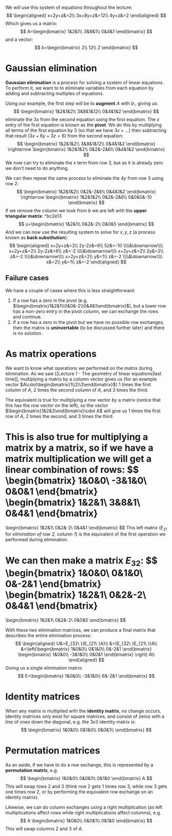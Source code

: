 We will use this system of equations throughout the lecture:
$$
\begin{aligned}
x+2y+z&=2\\
3x+8y+z&=12\\
4y+z&=2
\end{aligned}
$$
Which gives us a matrix:
$$
A=\begin{bmatrix}
1&2&1\\
3&8&1\\
0&4&1
\end{bmatrix}
$$
and a vector:
$$
b=\begin{bmatrix}
2\\
12\\
2
\end{bmatrix}
$$
# Gaussian elimination
**Gaussian elimination** is a process for solving a system of linear equations. To perform it, we want to to eliminate variables from each equation by adding and subtracting multiples of equations.

Using our example, the first step will be to **augment** $A$ with $b$:, giving us:
$$
\begin{bmatrix}
1&2&1&2\\
3&8&1&12\\
0&4&1&2
\end{bmatrix}
$$
eliminate the $3x$ from the second equation using the first equation. The $x$ entry of the first equation is known as the **pivot**. We do this by multiplying all terms of the first equation by $3$ (so that we have $3x+...$) then subtracting that result ($3x+6y+3z=6$) from the second equation:
$$
\begin{bmatrix}
1&2&1&2\\
3&8&1&12\\
0&4&1&2
\end{bmatrix}
\rightarrow
\begin{bmatrix}
1&2&1&2\\
0&2&-2&6\\
0&4&1&2
\end{bmatrix}
$$
We now can try to eliminate the $x$ term from row 3, but as it is already zero we don't need to do anything.

We can then repeat the same process to eliminate the $4y$ from row 3 using row 2:
$$
\begin{bmatrix}
1&2&1&2\\
0&2&-2&6\\
0&4&1&2
\end{bmatrix}
\rightarrow
\begin{bmatrix}
1&2&1&2\\
0&2&-2&6\\
0&0&5&-10
\end{bmatrix}
$$
If we remove the column we took from $b$ we are left with the **upper triangular matrix**: ^bc2e13
$$
u=\begin{bmatrix}
1&2&1\\
0&2&-2\\
0&0&5
\end{bmatrix}
$$
And we can now use the resulting system to solve for $x,y,z$ (a process known as **back substitution**):
$$
\begin{aligned}
x+2y+z&=2\\
2y-2z&=6\\
5z&=-10
\\\\&\downarrow\\\\
x+2y+z&=2\\
2y-2z&=6\\
z&=-2
\\\\&\downarrow\\\\
x+2y+z&=2\\
2y&=2\\
z&=-2
\\\\&\downarrow\\\\
x+2y+z&=2\\
y&=1\\
z&=-2
\\\\&\downarrow\\\\
x&=2\\
y&=1\\
z&=-2
\end{aligned}
$$
## Failure cases
We have a couple of cases where this is less straightforward:
1. If a row has a zero in the pivot (e.g. $\begin{bmatrix}1&2&1\\0&0&-2\\0&4&1\end{bmatrix}$), but a lower row has a non-zero entry in the pivot column, we can exchange the rows and continue.
2. If a row has a zero in the pivot but we have no possible row exchanges, then the matrix is **uninvertable** (to be discussed further later) and there is no solution.
# As matrix operations
We want to know what operations we performed on the matrix during elimination. As we saw [[Lecture 1 - The geometry of linear equations|last time]], multiplying a matrix by a column vector gives us (for an example vector $A\cdot\begin{bmatrix}1\\2\\3\end{bmatrix}$) 1 times the first column of $A$, 2 times the second column of $A$, and 3 times the third. 

The equivalent is true for multiplying a row vector *by* a matrix (notice that this has the row vector on the left), so the vector $\begin{bmatrix}1&2&3\end{bmatrix}\cdot A$ will give us 1 times the first row of $A$, 2 times the second, and 3 times the third.

This is also true for multiplying a matrix by a matrix, so if we have a matrix multiplication we will get a linear combination of rows:
$$
\begin{bmatrix}
1&0&0\\
-3&1&0\\
0&0&1
\end{bmatrix}
\begin{bmatrix}
1&2&1\\
3&8&1\\
0&4&1
\end{bmatrix}
=
\begin{bmatrix}
1&2&1\\
0&2&-2\\
0&4&1
\end{bmatrix}
$$
This left matrix ($E_{21}$ for *elimination of row 2, column 1*) is the equivalent of the first operation we performed during elimination.

We can then make a matrix $E_{32}$:
$$
\begin{bmatrix}
1&0&0\\
0&1&0\\
0&-2&1
\end{bmatrix}
\begin{bmatrix}
1&2&1\\
0&2&-2\\
0&4&1
\end{bmatrix}
=
\begin{bmatrix}
1&2&1\\
0&2&-2\\
0&0&5
\end{bmatrix}
$$

With these two elimination matrices, we can produce a final matrix that describes the entire elimination process:
$$
\begin{aligned}
U&=E_{32\ }(E_{21\ }A)\\
&=(E_{32\ }E_{21\ })A\\
&=\left(\begin{bmatrix}
1&0&0\\
0&1&0\\
0&-2&1
\end{bmatrix}
\begin{bmatrix}
1&0&0\\
-3&1&0\\
0&0&1
\end{bmatrix}
\right)
A\\
\end{aligned}
$$
Giving us a single elimination matrix:
$$
E=\begin{bmatrix}
1&0&0\\
-3&1&0\\
6&-2&1
\end{bmatrix}
$$
# Identity matrices
When any matrix is multiplied with the **identity matrix**, no change occurs. Identity matrices only exist for square matrices, and consist of zeros with a line of ones down the diagonal, e.g. the 3x3 identity matrix is:
$$
\begin{bmatrix}
1&0&0\\
0&1&0\\
0&0&1\\
\end{bmatrix}
$$

# Permutation matrices
As an aside, if we have to do a row exchange, this is represented by a **permutation matrix**, e.g.
$$
\begin{bmatrix}
1&0&0\\
0&0&1\\
0&1&0
\end{bmatrix}
A
$$
This will swap rows 2 and 3 (think row 2 gets 1 times row 3, while row 3 gets one times row 2, or by performing the equivalent row exchange on an identity matrix).

Likewise, we can do column exchanges using a right multiplication (as left multiplications affect rows while right multiplications affect columns), e.g.
$$
A
\begin{bmatrix}
1&0&0\\
0&0&1\\
0&1&0
\end{bmatrix}
$$
This will swap columns 2 and 3 of $A$.